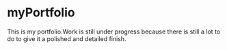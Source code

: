 # myPortfolio
This is my portfolio.Work is still under progress because there is still a lot to do to give it a polished  and detailed finish.
